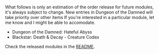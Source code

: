 What follows is only an estimation of the order release for future modules, it's always subject to change. New entries in Dungeon of the Damned will take priority over other items
If you're interested in a particular module, let me know and I might be able to accomodate.

- Dungeon of the Damned: Hateful Abyss
- Blackstar: Death & Decay - Creature Codex

Check the released modules in the [README](https://github.com/juanferrer/sdlc/blob/main/README.md).
